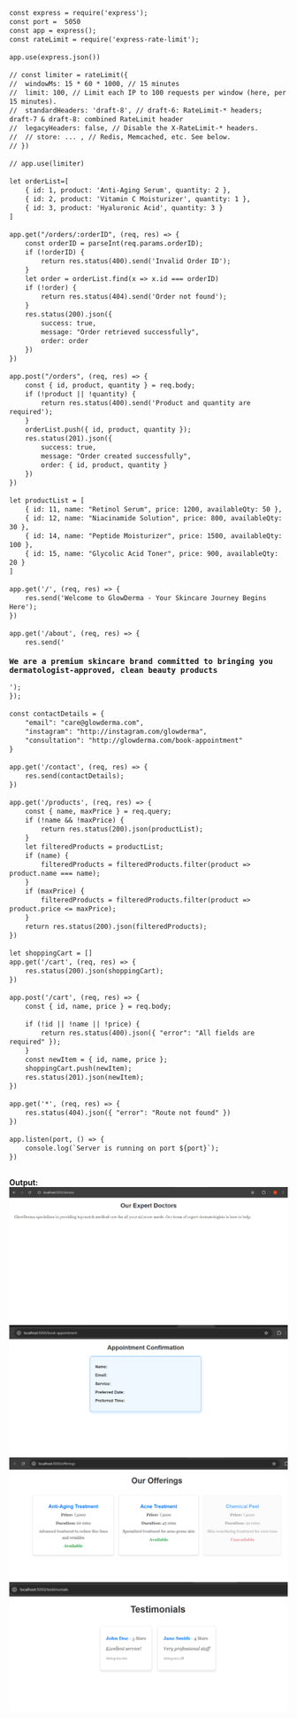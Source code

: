 <pre>
<code>
const express = require('express');
const port =  5050
const app = express();
const rateLimit = require('express-rate-limit');

app.use(express.json())

// const limiter = rateLimit({
// 	windowMs: 15 * 60 * 1000, // 15 minutes
// 	limit: 100, // Limit each IP to 100 requests per window (here, per 15 minutes).
// 	standardHeaders: 'draft-8', // draft-6: RateLimit-* headers; draft-7 & draft-8: combined RateLimit header
// 	legacyHeaders: false, // Disable the X-RateLimit-* headers.
// 	// store: ... , // Redis, Memcached, etc. See below.
// })

// app.use(limiter)

let orderList=[
    { id: 1, product: 'Anti-Aging Serum', quantity: 2 },
    { id: 2, product: 'Vitamin C Moisturizer', quantity: 1 },
    { id: 3, product: 'Hyaluronic Acid', quantity: 3 }
]

app.get("/orders/:orderID", (req, res) => {
    const orderID = parseInt(req.params.orderID);
    if (!orderID) {
        return res.status(400).send('Invalid Order ID');
    }
    let order = orderList.find(x => x.id === orderID)
    if (!order) {
        return res.status(404).send('Order not found');
    }
    res.status(200).json({
        success: true,
        message: "Order retrieved successfully",
        order: order
    })
})

app.post("/orders", (req, res) => {
    const { id, product, quantity } = req.body;
    if (!product || !quantity) {
        return res.status(400).send('Product and quantity are required');
    }
    orderList.push({ id, product, quantity });
    res.status(201).json({
        success: true,
        message: "Order created successfully",
        order: { id, product, quantity }
    })
})

let productList = [
    { id: 11, name: "Retinol Serum", price: 1200, availableQty: 50 },
    { id: 12, name: "Niacinamide Solution", price: 800, availableQty: 30 },
    { id: 14, name: "Peptide Moisturizer", price: 1500, availableQty: 100 },
    { id: 15, name: "Glycolic Acid Toner", price: 900, availableQty: 20 }
]

app.get('/', (req, res) => {
    res.send('Welcome to GlowDerma - Your Skincare Journey Begins Here');
})

app.get('/about', (req, res) => {
    res.send('<h3>We are a premium skincare brand committed to bringing you dermatologist-approved, clean beauty products</h3>');
});

const contactDetails = {
    "email": "care@glowderma.com",
    "instagram": "http://instagram.com/glowderma",
    "consultation": "http://glowderma.com/book-appointment"
}

app.get('/contact', (req, res) => {
    res.send(contactDetails);
})

app.get('/products', (req, res) => {
    const { name, maxPrice } = req.query;
    if (!name && !maxPrice) {
        return res.status(200).json(productList);
    }
    let filteredProducts = productList;
    if (name) {
        filteredProducts = filteredProducts.filter(product => product.name === name);
    }
    if (maxPrice) {
        filteredProducts = filteredProducts.filter(product => product.price <= maxPrice);
    }
    return res.status(200).json(filteredProducts);
})

let shoppingCart = []
app.get('/cart', (req, res) => {
    res.status(200).json(shoppingCart);
})

app.post('/cart', (req, res) => {
    const { id, name, price } = req.body;

    if (!id || !name || !price) {
        return res.status(400).json({ "error": "All fields are required" });
    }
    const newItem = { id, name, price };
    shoppingCart.push(newItem);
    res.status(201).json(newItem);
})

app.get('*', (req, res) => {
    res.status(404).json({ "error": "Route not found" })
})

app.listen(port, () => {
    console.log(`Server is running on port ${port}`);
})
</code>
</pre>

**Output:**  
![ Output](img/t1.png)
![ Output](img/t2.png)
![ Output](img/t3.png)
![ Output](img/t4.png)


